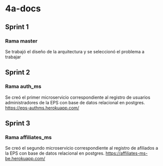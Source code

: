 # 4a-docs

## Sprint 1
### Rama master
Se trabajó el diseño de la arquitectura y se seleccionó el problema a trabajar

## Sprint 2
### Rama auth_ms
Se creó el primer microservicio correspondiente al registro de usuarios administradores de la EPS con base de datos relacional en postgres. 
https://eps-authms.herokuapp.com/

## Sprint 3
### Rama affiliates_ms
Se creó el segundo microservicio correspondiente al registro de afiliados a la EPS con base de datos relacional en postgres.
https://affiliates-ms-be.herokuapp.com/
